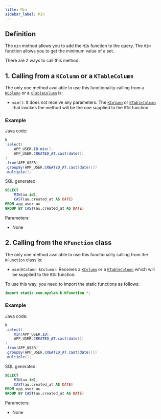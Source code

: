 ```yaml
---
title: Min
sidebar_label: Min
---
```


## Definition

The `min` method allows you to add the `MIN` function to the query. The `MIN` function allows you to get the minimum value of a set.

There are 2 ways to call this method:

## 1. Calling from a `KColumn` or a `KTableColumn`

The only one method available to use this functionality calling from a [`KColumn`](/docs/misc/select-list-values#2-kcolumn) or a [`KTableColumn`](/docs/misc/select-list-values#1-ktablecolumn) is:

- `min()`: It does not receive any parameters. The [`KColumn`](/docs/misc/select-list-values#2-kcolumn) or [`KTableColumn`](/docs/misc/select-list-values#1-ktablecolumn) that invokes the method will be the one supplied to the `MIN` function.

### Example

Java code:

```java
k
.select(
    APP_USER.ID.min(),
    APP_USER.CREATED_AT.cast(date())
)
.from(APP_USER)
.groupBy(APP_USER.CREATED_AT.cast(date()))
.multiple();
```

SQL generated:

```sql
SELECT
    MIN(au.id),
    CAST(au.created_at AS DATE)
FROM app_user au
GROUP BY CAST(au.created_at AS DATE)
```

Parameters:

- None

## 2. Calling from the `KFunction` class

The only one method available to use this functionality calling from the `KFunction` class is:

- `min(KColumn kColumn)`: Receives a [`KColumn`](/docs/misc/select-list-values#2-kcolumn) or a [`KTableColumn`](/docs/misc/select-list-values#1-ktablecolumn) which will be supplied to the `MIN` function.

To use this way, you need to import the static functions as follows:

```java
import static com.myzlab.k.KFunction.*;
```

### Example

Java code:

```java
k
.select(
    min(APP_USER.ID),
    APP_USER.CREATED_AT.cast(date())
)
.from(APP_USER)
.groupBy(APP_USER.CREATED_AT.cast(date()))
.multiple();
```

SQL generated:

```sql
SELECT
    MIN(au.id),
    CAST(au.created_at AS DATE)
FROM app_user au
GROUP BY CAST(au.created_at AS DATE)
```

Parameters:

- None